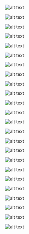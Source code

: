 ![alt text](https://github.com/HeChengHui/CVPR2024/blob/main/Materials/18June/Posters/WhatsApp%20Image%202024-07-01%20at%2018.14.44.jpeg)

![alt text](https://github.com/HeChengHui/CVPR2024/blob/main/Materials/18June/Posters/WhatsApp%20Image%202024-07-01%20at%2018.14.45.jpeg)

![alt text](https://github.com/HeChengHui/CVPR2024/blob/main/Materials/18June/Posters/WhatsApp%20Image%202024-07-01%20at%2018.14.48.jpeg)

![alt text](https://github.com/HeChengHui/CVPR2024/blob/main/Materials/18June/Posters/WhatsApp%20Image%202024-07-01%20at%2018.14.49%20(1).jpeg)

![alt text](https://github.com/HeChengHui/CVPR2024/blob/main/Materials/18June/Posters/WhatsApp%20Image%202024-07-01%20at%2018.14.49%20(2).jpeg)

![alt text](https://github.com/HeChengHui/CVPR2024/blob/main/Materials/18June/Posters/WhatsApp%20Image%202024-07-01%20at%2018.14.49.jpeg)

![alt text](https://github.com/HeChengHui/CVPR2024/blob/main/Materials/18June/Posters/WhatsApp%20Image%202024-07-01%20at%2018.14.50%20(1).jpeg)

![alt text](https://github.com/HeChengHui/CVPR2024/blob/main/Materials/18June/Posters/WhatsApp%20Image%202024-07-01%20at%2018.14.50%20(2).jpeg)

![alt text](https://github.com/HeChengHui/CVPR2024/blob/main/Materials/18June/Posters/WhatsApp%20Image%202024-07-01%20at%2018.14.50.jpeg)

![alt text](https://github.com/HeChengHui/CVPR2024/blob/main/Materials/18June/Posters/WhatsApp%20Image%202024-07-01%20at%2018.14.51%20(1).jpeg)

![alt text](https://github.com/HeChengHui/CVPR2024/blob/main/Materials/18June/Posters/WhatsApp%20Image%202024-07-01%20at%2018.14.51.jpeg)

![alt text](https://github.com/HeChengHui/CVPR2024/blob/main/Materials/18June/Posters/WhatsApp%20Image%202024-07-01%20at%2018.14.52%20(1).jpeg)

![alt text](https://github.com/HeChengHui/CVPR2024/blob/main/Materials/18June/Posters/WhatsApp%20Image%202024-07-01%20at%2018.14.52%20(2).jpeg)

![alt text](https://github.com/HeChengHui/CVPR2024/blob/main/Materials/18June/Posters/WhatsApp%20Image%202024-07-01%20at%2018.14.52.jpeg)

![alt text](https://github.com/HeChengHui/CVPR2024/blob/main/Materials/18June/Posters/WhatsApp%20Image%202024-07-01%20at%2018.14.53%20(1).jpeg)

![alt text](https://github.com/HeChengHui/CVPR2024/blob/main/Materials/18June/Posters/WhatsApp%20Image%202024-07-01%20at%2018.14.53%20(2).jpeg)

![alt text](https://github.com/HeChengHui/CVPR2024/blob/main/Materials/18June/Posters/WhatsApp%20Image%202024-07-01%20at%2018.14.53.jpeg)

![alt text](https://github.com/HeChengHui/CVPR2024/blob/main/Materials/18June/Posters/WhatsApp%20Image%202024-07-01%20at%2018.14.54%20(1).jpeg)

![alt text](https://github.com/HeChengHui/CVPR2024/blob/main/Materials/18June/Posters/WhatsApp%20Image%202024-07-01%20at%2018.14.54%20(2).jpeg)

![alt text](https://github.com/HeChengHui/CVPR2024/blob/main/Materials/18June/Posters/WhatsApp%20Image%202024-07-01%20at%2018.14.54.jpeg)

![alt text](https://github.com/HeChengHui/CVPR2024/blob/main/Materials/18June/Posters/WhatsApp%20Image%202024-07-01%20at%2018.14.55%20(1).jpeg)

![alt text](https://github.com/HeChengHui/CVPR2024/blob/main/Materials/18June/Posters/WhatsApp%20Image%202024-07-01%20at%2018.14.55%20(2).jpeg)

![alt text](https://github.com/HeChengHui/CVPR2024/blob/main/Materials/18June/Posters/WhatsApp%20Image%202024-07-01%20at%2018.14.55.jpeg)

![alt text](https://github.com/HeChengHui/CVPR2024/blob/main/Materials/18June/Posters/WhatsApp%20Image%202024-07-01%20at%2018.14.56.jpeg)

